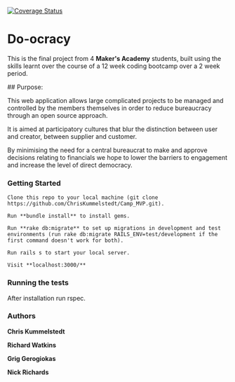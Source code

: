 [![Coverage Status](https://coveralls.io/repos/github/ChrisKummelstedt/Camp_MVP/badge.svg?branch=master)](https://coveralls.io/github/ChrisKummelstedt/Camp_MVP?branch=master)

# Do-ocracy

This is the final project from 4 **Maker's Academy** students, built using the skills learnt over the course of a 12 week coding bootcamp over a 2 week period.


## Purpose:

This web application allows large complicated projects to be managed and controlled by the members themselves in order to reduce bureaucracy through an open source approach.

It is aimed at participatory cultures that blur the distinction between user and creator, between supplier and customer.

By minimising the need for a central bureaucrat to make and approve decisions relating to financials we hope to lower the barriers to engagement and increase the level of direct democracy.

### Getting Started

```
Clone this repo to your local machine (git clone https://github.com/ChrisKummelstedt/Camp_MVP.git).

Run **bundle install** to install gems.

Run **rake db:migrate** to set up migrations in development and test environments (run rake db:migrate RAILS_ENV=test/development if the first command doesn't work for both).

Run rails s to start your local server.

Visit **localhost:3000/**

```

### Running the tests

After installation run rspec.

### Authors

**Chris Kummelstedt**

**Richard Watkins**

**Grig Gerogiokas**

**Nick Richards**












